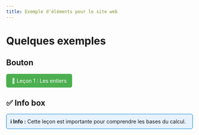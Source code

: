 ```yaml
---
title: Exemple d'élèments pour le site web
---
```


# Quelques exemples

## Bouton 

<a href="./seconde/lecon1.md" style="display: inline-block; padding: 10px 15px; background-color: #4CAF50; color: white; border-radius: 5px; text-decoration: none;">📘 Leçon 1 : Les entiers</a>


## ✅ Info box

<div style="border: 1px solid #007ACC; padding: 10px; border-radius: 5px; background-color: #E6F2FF;">
  <strong>ℹ️ Info :</strong> Cette leçon est importante pour comprendre les bases du calcul.
</div>